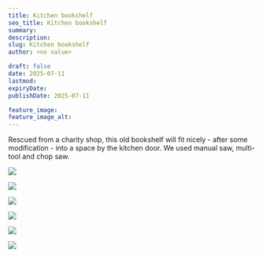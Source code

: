 ```yaml
---
title: Kitchen bookshelf
seo_title: Kitchen bookshelf
summary:
description:
slug: Kitchen bookshelf
author: <no value>

draft: false
date: 2025-07-11
lastmod:
expiryDate:
publishDate: 2025-07-11

feature_image:
feature_image_alt:
---
```

Rescued from a charity shop, this old bookshelf will fit nicely - after some modification - into a space by the kitchen door.
We used manual saw, multi-tool and chop saw.

![](/images/9931a.jpeg )

![](/images/9928a.jpeg )

![](/images/9939a.jpeg )

![](/images/9932a.jpeg )

![](/images/9924a.jpeg )

![](/images/9941a.jpeg )

